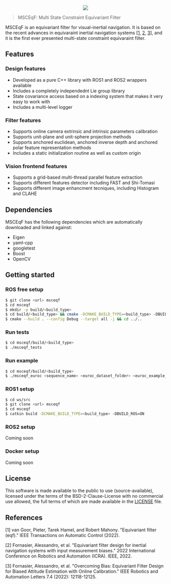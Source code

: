 <p align="center"> <img src="https://drive.google.com/uc?id=1y8wuUhLBD60TJ7D8N30FmNNyNzEH3MY6"/></p>

> MSCEqF: Multi State Constraint Equivariant Filter

MSCEqF is an equivariant filter for visual-inertial navigation. 
It is based on the recent advances in equivaraint inertial navigation systems [[1](#1), [2](#2), [3](#3)], and it is the first ever presented multi-state constraint equivaraint filter.

## Features
### Design features

- Developed as a pure C++ library with ROS1 and ROS2 wrappers available
- Includes a completely independednt Lie group library
- State covariance access based on a indexing system that makes it very easy to work with
- Includes a multi-level logger

### Filter features

- Supports online camera extrinsic and intrinsic parameters calibration
- Supports unit-plane and unit-sphere projection methods
- Supports anchored euclidean, anchored inverse depth and anchored polar feature representation methods
- Includes a static initialization routine as well as custom origin

### Vision frontend features

- Supports a grid-based multi-thread parallel feature extraction 
- Supports different features detector including FAST and Shi-Tomasi
- Supports different image enhancment tecniques, including Histogram and CLAHE

## Dependencies

MSCEqF has the following dependencies which are automatically downloaded and linked against:

- Eigen
- yaml-cpp
- googletest
- Boost
- OpenCV

## Getting started
### ROS free setup
```sh
$ git clone <url> msceqf
$ cd msceqf
$ mkdir -p build/<build_type>
$ cd build/<build_type> && cmake -DCMAKE_BUILD_TYPE=<build_type> -DBUILD_TESTS=ON ../..
$ cmake --build . --config Debug --target all -j && cd ../..
```

### Run tests
```sh
$ cd msceqf/build/<build_type>
$ ./msceqf_tests
```

### Run example
```sh
$ cd msceqf/build/<build_type>
$ ./msceqf_euroc <sequence_name> <euroc_dataset_folder> <euroc_example_folder>
```

### ROS1 setup
```sh
$ cd ws/src
$ git clone <url> msceqf
$ cd msceqf
$ catkin build -DCMAKE_BUILD_TYPE=<build_type> -DBUILD_ROS=ON
```

### ROS2 setup
Coming soon
<!-- ```sh
$ cd ws/src
$ git clone <url> msceqf
$ cd msceqf
$ colcon build --event-handlers console_cohesion+ --cmake-args " -DBUILD_ROS=ON" --cmake-args " -DCMAKE_BUILD_TYPE=<build_type>"
``` -->

### Docker setup
Coming soon
<!-- ```sh
docker build --network=host -t msceqf:ros<ros_version> -f docker/Dockerfile_ros<ros_version>
docker run --net=host -ti msceqf:ros<ros_version>
``` -->

## License

This software is made available to the public to use (source-available), licensed under the terms of the BSD-2-Clause-License with no commercial use allowed, the full terms of which are made available in the [LICENSE](LICENSE) file. 

## References
<a id="1">[1]</a> van Goor, Pieter, Tarek Hamel, and Robert Mahony. "Equivariant filter (eqf)." IEEE Transactions on Automatic Control (2022).

<a id="2">[2]</a> Fornasier, Alessandro, et al. "Equivariant filter design for inertial navigation systems with input measurement biases." 2022 International Conference on Robotics and Automation (ICRA). IEEE, 2022.

<a id="3">[3]</a> Fornasier, Alessandro, et al. "Overcoming Bias: Equivariant Filter Design for Biased Attitude Estimation with Online Calibration." IEEE Robotics and Automation Letters 7.4 (2022): 12118-12125.
